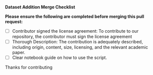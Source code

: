 **Dataset Addition Merge Checklist**

**Please ensure the following are completed before merging this pull request:**

- [ ] Contributor signed the license agreement: To contribute to our repository, the contributor must sign the license agreement
- [ ] Thorough Description: The contribution is adequately described, including origin, content, size, licensing, and the relevant academic paper.
- [ ] Clear notebook guide on how to use the script.

Thanks for contributing
